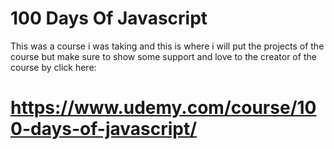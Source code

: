 # 100 Days Of Javascript

This was a course i was taking and this is where i will put the projects of the course
but make sure to show some support and love to the creator of the course
by click here:
# https://www.udemy.com/course/100-days-of-javascript/
